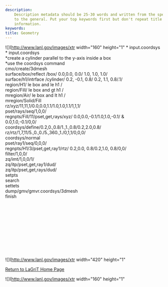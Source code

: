 ```yaml
---
description: 
    Description metadata should be 25-30 words and written from the specific
    to the general. Put your top keywords first but don't repeat title
    information.
keywords:  
title: Geometry
---
```




![](http://www.lanl.gov/images/xtr width="160"
height="1"
\* input.coordsys\
\* input.coordsys\
\*create a cylinder parallel to the y-axis inside a box\
\*use the coordsys command\
cmo/create/3dmesh\
surface/box/reflect /box/ 0.0,0.0, 0.0/ 1.0, 1.0, 1.0/\
surface/h1/intrface /cylinder/ 0.2, -0.1, 0.8/ 0.2, 1.1, 0.8/.1/\
region/H1/ le box and le h1 /\
region/Fill/ le box and gt h1 /\
mregion/Air/ le box and lt h1 /\
mregion/Solid/Fill\
rz/xyz/11,11,1/0.0,0.0,1.1/1.0,1.0,1.1/1,1,1/\
pset/rays/seq/1,0,0/\
regnpts/Fill/11/pset,get,rays/xyz/ 0.0,0.0,-0.1/1.0,1.0,-0.1/ &\
0.0,1.0,-0.1/0,0/\
coordsys/define/0.2,0.,0.8/1.,1.,0.8/0.2,2.0,0.8/\
rz/rtz/1,7,11/5.,0.,0./5.,360.,1./0,1,1/0,0,0/\
coordsys/normal\
pset/ray1/seq/0,0,0/\
regnpts/H1/3/pset,get,ray1/rtz/ 0.2,0.0, 0.8/0.2,1.0, 0.8/0,0/\
filter/1,0,0/\
zq/imt/1,0,0/1/\
zq/itp/pset,get,ray1/dud/\
zq/itp/pset,get,rays/dud/\
setpts\
search\
settets\
dump/gmv/gmvr.coordsys/3dmesh\
finish

 
=

 

 

 

![](http://www.lanl.gov/images/xtr width="420"
height="1"

[Return to LaGriT Home Page](index.shtml)

![](http://www.lanl.gov/images/xtr width="160"
height="1"



